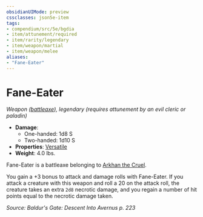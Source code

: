 ```yaml
---
obsidianUIMode: preview
cssclasses: json5e-item
tags:
- compendium/src/5e/bgdia
- item/attunement/required
- item/rarity/legendary
- item/weapon/martial
- item/weapon/melee
aliases: 
- "Fane-Eater"
---
```

# Fane-Eater
*Weapon ([battleaxe](Mechanics/items/battleaxe.md)), legendary (requires attunement by an evil cleric or paladin)*  

- **Damage**:
  - One-handed: 1d8 S
  - Two-handed: 1d10 S
- **Properties**: [Versatile](Mechanics/Rules/item-properties.md#Versatile)
- **Weight**: 4.0 lbs.

Fane-Eater is a battleaxe belonging to [Arkhan the Cruel](Mechanics/bestiary/npc/arkhan-the-cruel-bgdia.md).

You gain a +3 bonus to attack and damage rolls with Fane-Eater. If you attack a creature with this weapon and roll a 20 on the attack roll, the creature takes an extra `2d8` necrotic damage, and you regain a number of hit points equal to the necrotic damage taken.

*Source: Baldur's Gate: Descent Into Avernus p. 223*